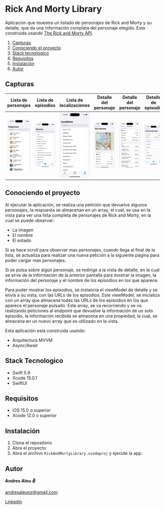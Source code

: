 # Rick And Morty Library

Aplicación que muestra un listado de personajes de Rick and Morty y su detalle, que da una información completa del personaje elegido. Esta construida usando [The Rick and Morty API](https://rickandmortyapi.com/).
 
1. [Capturas](#capturas)
2. [Conociendo el proyecto](#conociendo)
3. [Stack tecnológico](#stack)
4. [Requisitos](#requisitos)
5. [Instalación](#instalacion)
6. [Autor](#autor)

<h2 id="capturas">Capturas</h2>

| Lista de personajes | Lista de episodios | Lista de localizaciones | Detalle del personaje | Detalle del personaje | Detalle de episodio | Detalle de localización | Buscador |
| ----------- | ------------ | ------------ | ------------ | ------------ | ------------ | ------------ | ------------
| ![List Characters](ScreenShots/ListCharacters.png) | ![List Episodes](ScreenShots/ListEpisodes.png) | ![List Locations](ScreenShots/ListLocations.png) | ![Detail Characters](ScreenShots/DetailImageAndInfo.png) | ![Detail Characters](ScreenShots/DetailInfoAndEpisodes.png) | ![Detail Episode](ScreenShots/DetailEpisode.png) | ![Detail Location](ScreenShots/DetailLocation.png) | ![List Characters](ScreenShots/Search.png) |

<h2 id="conociendo">Conociendo el proyecto</h2>

Al ejecutar la aplicación, se realiza una petición que devuelve algunos personajes, la respuesta se almacenan en un array, el cual, se usa en la vista para ver una lista completa de personajes de Rick and Morty, en la cual se puede observar:

- La imagen 
- El nombre
- El estado

Si se hace scroll para observar mas personajes, cuando llega al final de la lista, se actualiza para realizar una nueva petición a la siguiente página para poder cargar mas personajes. 

Si se pulsa sobre algún personaje, se redirige a la vista de detalle, en la cual se sirve de la información de la anterior pantalla para mostrar la imagen, la información del personaje y el nombre de los episodios en los que aparece. 

Para poder mostrar los episodios, se instancia el viewModel de detalle y se envía a su vista, con las URLs de los episodios. Este viewModel, se inicializa con un array que almacena todas las URLs de los episodios en los que aparece el personaje pulsado. Este array, se va recorriendo y se va realizando peticiones al endpoint que devuelve la información de un solo episodio, la información recibida se almacena en una propiedad, la cual, se almacena en un nuevo array que es utilizado en la vista.

Esta aplicación esta construida usando:

- Arquitectura MVVM
- Async/Await

<h2 id="stack">Stack Tecnologico</h2>

- Swift 5.9
- Xcode 15.0.1
- SwiftUI 

<h2 id="requisitos">Requisitos</h2>

- iOS 15.0 o superior
- Xcode 12.0 o superior

<h2 id="instalacion">Instalación</h2>

1. Clona el repositorio
2. Abra el proyecto
3. Abra el archivo `RickAndMortyLibrary.xcodeproj` y ejecute la app. 


<h2 id="autor">Autor</h2>

**Andres Aleu :v:** 

andresaleunz@gmail.com

[Linkedin](https://www.linkedin.com/in/andres-aleu-nu%C3%B1ez-/)

